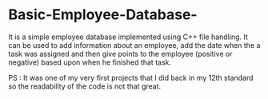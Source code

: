 # Basic-Employee-Database-

It is a simple employee database implemented using C++ file handling. It can be used to add information about an employee, add the date when the a task was assigned and then give points to the employee (positive or negative) based upon when he finished that task.

PS : It was one of my very first projects that I did back in my 12th standard so the readability of the code is not that great.
